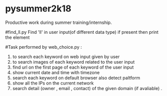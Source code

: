 # pysummer2k18
Productive work during summer training/internship.

#find_ll.py
  Find 'll' in user input(of different data type) if present then print the element

#Task performed by web_choice.py :
1. to search each keyword on web input given by user
2. to search images of each keyword related to the user input
3. find url on the first page of each keyword of the user input
4. show current date and time with timezone
5. search each keyword on default browser also detect paltform
6. show all the IPs on the current network
7. search detail (owner , email , contact) of the given domain (if avaliable) .

